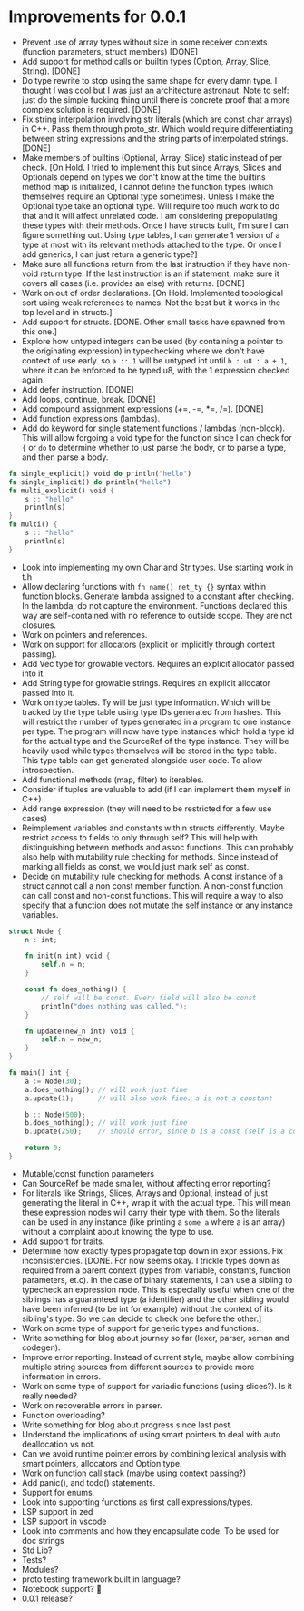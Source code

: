 # Improvements for 0.0.1
- Prevent use of array types without size in some receiver contexts (function parameters, struct members) [DONE]
- Add support for method calls on builtin types (Option, Array, Slice, String). [DONE]
- Do type rewrite to stop using the same shape for every damn type. I thought I was cool but I was just an architecture astronaut. Note to self: just do the simple fucking thing until there is concrete proof that a more complex solution is required. [DONE]
- Fix string interpolation involving str literals (which are const char arrays) in C++. Pass them through proto_str. Which would require differentiating between string expressions and the string parts of interpolated strings. [DONE]
- Make members of builtins (Optional, Array, Slice) static instead of per check. [On Hold. I tried to implement this but since Arrays, Slices and Optionals depend on types we don't know at the time the builtins method map is initialized, I cannot define the function types (which themselves require an Optional type sometimes). Unless I make the Optional type take an optional type. Will require too much work to do that and it will affect unrelated code. I am considering prepopulating these types with their methods. Once I have structs built, I'm sure I can figure something out. Using type tables, I can generate 1 version of a type at most with its relevant methods attached to the type. Or once I add generics, I can just return a generic type?]
- Make sure all functions return from the last instruction if they have non-void return type. If the last instruction is an if statement, make sure it covers all cases (i.e. provides an else) with returns. [DONE]
- Work on out of order declarations. [On Hold. Implemented topological sort using weak references to names. Not the best but it works in the top level and in structs.]
- Add support for structs. [DONE. Other small tasks have spawned from this one.]
- Explore how untyped integers can be used (by containing a pointer to the originating expression) in typechecking where we don't have context of use early. so `a :: 1` will be untyped int until `b : u8 : a + 1`, where it can be enforced to be typed u8, with the 1 expression checked again.
- Add defer instruction. [DONE]
- Add loops, continue, break. [DONE]
- Add compound assignment expressions (+=, -=, *=, /=). [DONE]
- Add function expressions (lambdas).
- Add do keyword for single statement functions / lambdas (non-block). This will allow forgoing a void type for the function since I can check for `{` or `do` to determine whether to just parse the body, or to parse a type, and then parse a body.
```rs
fn single_explicit() void do println("hello")
fn single_implicit() do println("hello")
fn multi_explicit() void {
    s :: "hello"
    println(s)
}
fn multi() {
    s :: "hello"
    println(s)
}
```
- Look into implementing my own Char and Str types. Use starting work in t.h
- Allow declaring functions with `fn name() ret_ty {}` syntax within function blocks. Generate lambda assigned to a constant after checking. In the lambda, do not capture the environment. Functions declared this way are self-contained with no reference to outside scope. They are not closures.
- Work on pointers and references.
- Work on support for allocators (explicit or implicitly through context passing).
- Add Vec<T> type for growable vectors. Requires an explicit allocator passed into it.
- Add String type for growable strings. Requires an explicit allocator passed into it.
- Work on type tables. Ty will be just type information. Which will be tracked by the type table using type IDs generated from hashes. This will restrict the number of types generated in a program to one instance per type. The program will now have type instances which hold a type id for the actual type and the SourceRef of the type instance. They will be heavily used while types themselves will be stored in the type table. This type table can get generated alongside user code. To allow introspection.
- Add functional methods (map, filter) to iterables.
- Consider if tuples are valuable to add (if I can implement them myself in C++)
- Add range expression (they will need to be restricted for a few use cases)
- Reimplement variables and constants within structs differently. Maybe restrict access to fields to only through self? This will help with distinguishing between methods and assoc functions. This can probably also help with mutability rule checking for methods. Since instead of marking all fields as const, we would just mark self as const.
- Decide on mutability rule checking for methods. A const instance of a struct cannot call a non const member function. A non-const function can call const and non-const functions. This will require a way to also specify that a function does not mutate the self instance or any instance variables.
```rs
struct Node {
    n : int;

    fn init(n int) void {
        self.n = n;
    }

    const fn does_nothing() {
        // self will be const. Every field will also be const
        println("does nothing was called.");
    }

    fn update(new_n int) void {
        self.n = new_n;
    }
}

fn main() int {
    a := Node(30);
    a.does_nothing(); // will work just fine
    a.update(1);      // will also work fine. a is not a constant

    b :: Node(500);
    b.does_nothing(); // will work just fine
    b.update(250);    // should error, since b is a const (self is a const)

    return 0;
}
```
- Mutable/const function parameters
- Can SourceRef be made smaller, without affecting error reporting?
- For literals like Strings, Slices, Arrays and Optional, instead of just generating the literal in C++, wrap it with the actual type. This will mean these expression nodes will carry their type with them. So the literals can be used in any instance (like printing a `some a` where a is an array) without a complaint about knowing the type to use.
- Add support for traits.
- Determine how exactly types propagate top down in expr essions. Fix inconsistencies. [DONE. For now seems okay. I trickle types down as required from a parent context (types from variable, constants, function parameters, et.c). In the case of binary statements, I can use a sibling to typecheck an expression node. This is especially useful when one of the siblings has a guaranteed type (a identifier) and the other sibling would have been inferred (to be int for example) without the context of its sibling's type. So we can decide to check one before the other.]
- Work on some type of support for generic types and functions.
- Write something for blog about journey so far (lexer, parser, seman and codegen).
- Improve error reporting. Instead of current style, maybe allow combining multiple string sources from different sources to provide more information in errors.
- Work on some type of support for variadic functions (using slices?). Is it really needed?
- Work on recoverable errors in parser.
- Function overloading?
- Write something for blog about progress since last post.
- Understand the implications of using smart pointers to deal with auto deallocation vs not.
- Can we avoid runtime pointer errors by combining lexical analysis with smart pointers, allocators and Option type.
- Work on function call stack (maybe using context passing?)
- Add panic(), and todo() statements.
- Support for enums.
- Look into supporting functions as first call expressions/types.
- LSP support in zed
- LSP support in vscode
- Look into comments and how they encapsulate code. To be used for doc strings
- Std Lib?
- Tests?
- Modules?
- proto testing framework built in language?
- Notebook support? 👀
- 0.0.1 release?
